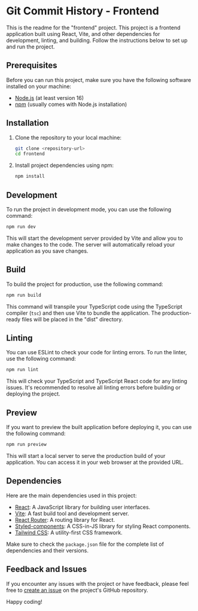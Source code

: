 # Git Commit History - Frontend

This is the readme for the "frontend" project. This project is a frontend application built using React, Vite, and other dependencies for development, linting, and building. Follow the instructions below to set up and run the project.

## Prerequisites

Before you can run this project, make sure you have the following software installed on your machine:

- [Node.js](https://nodejs.org/) (at least version 16)
- [npm](https://www.npmjs.com/) (usually comes with Node.js installation)

## Installation

1. Clone the repository to your local machine:

   ```bash
   git clone <repository-url>
   cd frontend
   ```

2. Install project dependencies using npm:

   ```bash
   npm install
   ```

## Development

To run the project in development mode, you can use the following command:

```bash
npm run dev
```

This will start the development server provided by Vite and allow you to make changes to the code. The server will automatically reload your application as you save changes.

## Build

To build the project for production, use the following command:

```bash
npm run build
```

This command will transpile your TypeScript code using the TypeScript compiler (`tsc`) and then use Vite to bundle the application. The production-ready files will be placed in the "dist" directory.

## Linting

You can use ESLint to check your code for linting errors. To run the linter, use the following command:

```bash
npm run lint
```

This will check your TypeScript and TypeScript React code for any linting issues. It's recommended to resolve all linting errors before building or deploying the project.

## Preview

If you want to preview the built application before deploying it, you can use the following command:

```bash
npm run preview
```

This will start a local server to serve the production build of your application. You can access it in your web browser at the provided URL.

## Dependencies

Here are the main dependencies used in this project:

- [React](https://reactjs.org/): A JavaScript library for building user interfaces.
- [Vite](https://vitejs.dev/): A fast build tool and development server.
- [React Router](https://reactrouter.com/): A routing library for React.
- [Styled-components](https://styled-components.com/): A CSS-in-JS library for styling React components.
- [Tailwind CSS](https://tailwindcss.com/): A utility-first CSS framework.

Make sure to check the `package.json` file for the complete list of dependencies and their versions.

## Feedback and Issues

If you encounter any issues with the project or have feedback, please feel free to [create an issue](https://github.com/your-repository-url/issues) on the project's GitHub repository.

Happy coding!